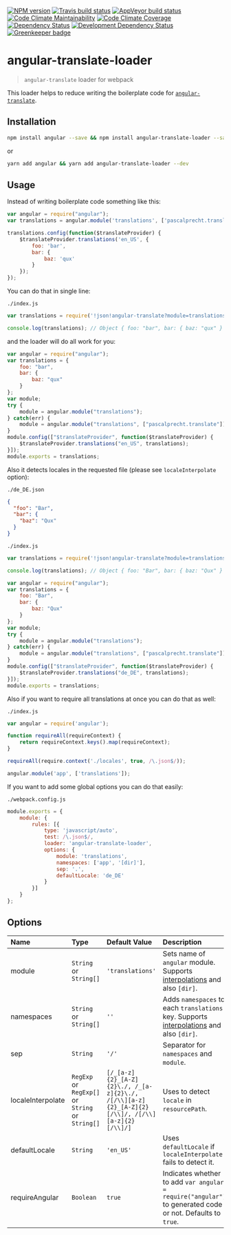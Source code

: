 [![NPM version](https://img.shields.io/npm/v/angular-translate-loader.svg)](https://www.npmjs.org/package/angular-translate-loader)
[![Travis build status](https://travis-ci.org/Fitbit/angular-translate-loader.svg?branch=master)](https://travis-ci.org/Fitbit/angular-translate-loader)
[![AppVeyor build status](https://ci.appveyor.com/api/projects/status/d26g0pju735nksho/branch/master?svg=true)](https://ci.appveyor.com/project/mdreizin/angular-translate-loader/branch/master)
[![Code Climate Maintainability](https://api.codeclimate.com/v1/badges/2c1736cd0cf3a36ae154/maintainability)](https://codeclimate.com/github/Fitbit/angular-translate-loader)
[![Code Climate Coverage](https://api.codeclimate.com/v1/badges/2c1736cd0cf3a36ae154/test_coverage)](https://codeclimate.com/github/Fitbit/angular-translate-loader)
[![Dependency Status](https://img.shields.io/david/Fitbit/angular-translate-loader.svg)](https://david-dm.org/Fitbit/angular-translate-loader)
[![Development Dependency Status](https://img.shields.io/david/dev/Fitbit/angular-translate-loader.svg)](https://david-dm.org/Fitbit/angular-translate-loader#info=devDependencies)
[![Greenkeeper badge](https://badges.greenkeeper.io/Fitbit/angular-translate-loader.svg)](https://greenkeeper.io/)

# angular-translate-loader
> `angular-translate` loader for webpack

This loader helps to reduce writing the boilerplate code for [`angular-translate`](https://github.com/angular-translate/angular-translate).

## Installation

```bash
npm install angular --save && npm install angular-translate-loader --save-dev
```

or

```bash
yarn add angular && yarn add angular-translate-loader --dev
```

## Usage

Instead of writing boilerplate code something like this:

<!-- global angular -->
<!-- eslint no-console: 0 -->
```javascript
var angular = require("angular");
var translations = angular.module('translations', ['pascalprecht.translate']);

translations.config(function($translateProvider) {
    $translateProvider.translations('en_US', {
        foo: 'bar',
        bar: {
            baz: 'qux'
        }
    });
});
```

You can do that in single line:

`./index.js`

<!-- eslint no-console: 0 -->
```javascript
var translations = require('!json!angular-translate?module=translations!./index.json');

console.log(translations); // Object { foo: "bar", bar: { baz: "qux" } }
```

and the loader will do all work for you:

```javascript
var angular = require("angular");
var translations = {
    foo: "bar",
    bar: {
        baz: "qux"
    }
};
var module;
try {
    module = angular.module("translations");
} catch(err) {
    module = angular.module("translations", ["pascalprecht.translate"]);
}
module.config(["$translateProvider", function($translateProvider) {
    $translateProvider.translations("en_US", translations);
}]);
module.exports = translations;
```

Also it detects locales in the requested file (please see `localeInterpolate` option):

`./de_DE.json`

```json
{
  "foo": "Bar",
  "bar": {
    "baz": "Qux"
  }
}
```

`./index.js`

<!-- eslint no-console: 0 -->
```javascript
var translations = require('!json!angular-translate?module=translations!./index.json');

console.log(translations); // Object { foo: "Bar", bar: { baz: "Qux" } }
```

```javascript
var angular = require("angular");
var translations = {
    foo: "Bar",
    bar: {
        baz: "Qux"
    }
};
var module;
try {
    module = angular.module("translations");
} catch(err) {
    module = angular.module("translations", ["pascalprecht.translate"]);
}
module.config(["$translateProvider", function($translateProvider) {
    $translateProvider.translations("de_DE", translations);
}]);
module.exports = translations;
```

Also if you want to require all translations at once you can do that as well:

`./index.js`

```javascript
var angular = require('angular');

function requireAll(requireContext) {
    return requireContext.keys().map(requireContext);
}

requireAll(require.context('./locales', true, /\.json$/));

angular.module('app', ['translations']);
```

If you want to add some global options you can do that easily:

`./webpack.config.js`

```javascript
module.exports = {
    module: {
        rules: [{
            type: 'javascript/auto',
            test: /\.json$/,
            loader: 'angular-translate-loader',
            options: {
                module: 'translations',
                namespaces: ['app', '[dir]'],
                sep: '.',
                defaultLocale: 'de_DE'
            }
        }]
    }
};
```

## Options

| Name | Type | Default Value | Description |
|:------------------|:--------------------|:----------------------|:-----------------------------------------------------------|
| module | `String` or `String[]` | `'translations'` | Sets name of `angular` module. Supports [interpolations](https://github.com/webpack/loader-utils#interpolatename) and also `[dir]`. |
| namespaces | `String` or `String[]` | `''` | Adds `namespaces` to each `translations` key. Supports [interpolations](https://github.com/webpack/loader-utils#interpolatename) and also `[dir]`. |
| sep | `String` | `'/'` | Separator for `namespaces` and `module`. |
| localeInterpolate | `RegExp` or `RegExp[]` or `String` or `String[]` | `[/_[a-z]{2}_[A-Z]{2}\./, /_[a-z]{2}\./, /[/\\][a-z]{2}_[A-Z]{2}[/\\]/, /[/\\][a-z]{2}[/\\]/]` | Uses to detect `locale` in `resourcePath`. |
| defaultLocale | `String` | `'en_US'` | Uses `defaultLocale` if `localeInterpolate` fails to detect it. |
| requireAngular | `Boolean` | `true` | Indicates whether to add `var angular = require("angular")` to generated code or not. Defaults to `true`. |
